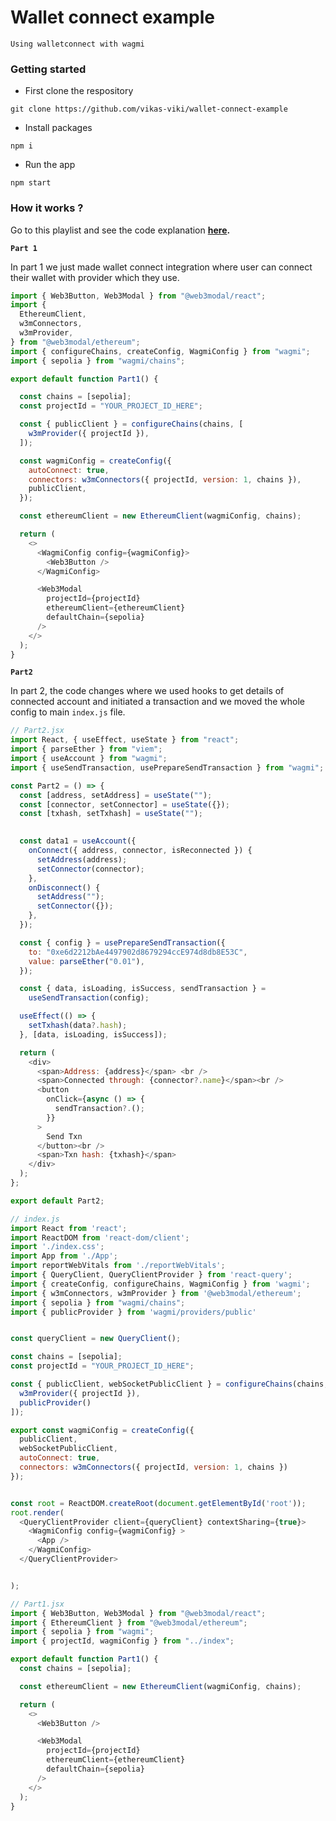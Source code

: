 # Wallet connect example

`Using walletconnect with wagmi`

### Getting started

- First clone the respository
```
git clone https://github.com/vikas-viki/wallet-connect-example
```

- Install packages
```
npm i
```

- Run the app

```
npm start
```

### How it works ?

Go to this playlist and see the code explanation
**[here](https://www.youtube.com/@webdevsolutions/playlists).**


**` Part 1 `**

In part 1 we just made wallet connect integration where user can connect their wallet with provider which they use.

``` javascript
import { Web3Button, Web3Modal } from "@web3modal/react";
import {
  EthereumClient,
  w3mConnectors,
  w3mProvider,
} from "@web3modal/ethereum";
import { configureChains, createConfig, WagmiConfig } from "wagmi";
import { sepolia } from "wagmi/chains";

export default function Part1() {

  const chains = [sepolia];
  const projectId = "YOUR_PROJECT_ID_HERE";

  const { publicClient } = configureChains(chains, [
    w3mProvider({ projectId }),
  ]);

  const wagmiConfig = createConfig({
    autoConnect: true,
    connectors: w3mConnectors({ projectId, version: 1, chains }),
    publicClient,
  });

  const ethereumClient = new EthereumClient(wagmiConfig, chains);

  return (
    <>
      <WagmiConfig config={wagmiConfig}>
        <Web3Button />
      </WagmiConfig>

      <Web3Modal
        projectId={projectId}
        ethereumClient={ethereumClient}
        defaultChain={sepolia}
      />
    </>
  );
}
```


**`Part2`**

In part 2, the code changes where we used hooks to get details of connected account and initiated a transaction and we moved the whole config to main `index.js` file.

``` javascript
// Part2.jsx
import React, { useEffect, useState } from "react";
import { parseEther } from "viem";
import { useAccount } from "wagmi";
import { useSendTransaction, usePrepareSendTransaction } from "wagmi";

const Part2 = () => {
  const [address, setAddress] = useState("");
  const [connector, setConnector] = useState({});
  const [txhash, setTxhash] = useState("");

  
  const data1 = useAccount({
    onConnect({ address, connector, isReconnected }) {
      setAddress(address);
      setConnector(connector);
    },
    onDisconnect() {
      setAddress("");
      setConnector({});
    },
  });

  const { config } = usePrepareSendTransaction({
    to: "0xe6d2212bAe4497902d8679294ccE974d8db8E53C",
    value: parseEther("0.01"),
  });

  const { data, isLoading, isSuccess, sendTransaction } =
    useSendTransaction(config);

  useEffect(() => {
    setTxhash(data?.hash);
  }, [data, isLoading, isSuccess]);

  return (
    <div>
      <span>Address: {address}</span> <br />
      <span>Connected through: {connector?.name}</span><br />
      <button
        onClick={async () => {
          sendTransaction?.();
        }}
      >
        Send Txn
      </button><br />
      <span>Txn hash: {txhash}</span>
    </div>
  );
};

export default Part2;

```

``` javascript
// index.js
import React from 'react';
import ReactDOM from 'react-dom/client';
import './index.css';
import App from './App';
import reportWebVitals from './reportWebVitals';
import { QueryClient, QueryClientProvider } from 'react-query';
import { createConfig, configureChains, WagmiConfig } from 'wagmi';
import { w3mConnectors, w3mProvider } from '@web3modal/ethereum';
import { sepolia } from "wagmi/chains";
import { publicProvider } from 'wagmi/providers/public'


const queryClient = new QueryClient();

const chains = [sepolia];
const projectId = "YOUR_PROJECT_ID_HERE";

const { publicClient, webSocketPublicClient } = configureChains(chains, [
  w3mProvider({ projectId }),
  publicProvider()
]);

export const wagmiConfig = createConfig({
  publicClient,
  webSocketPublicClient,
  autoConnect: true,
  connectors: w3mConnectors({ projectId, version: 1, chains })
});


const root = ReactDOM.createRoot(document.getElementById('root'));
root.render(
  <QueryClientProvider client={queryClient} contextSharing={true}>
    <WagmiConfig config={wagmiConfig} >
      <App />
    </WagmiConfig>
  </QueryClientProvider>


);

```
``` javascript
// Part1.jsx
import { Web3Button, Web3Modal } from "@web3modal/react";
import { EthereumClient } from "@web3modal/ethereum";
import { sepolia } from "wagmi";
import { projectId, wagmiConfig } from "../index";

export default function Part1() {
  const chains = [sepolia];

  const ethereumClient = new EthereumClient(wagmiConfig, chains);

  return (
    <>
      <Web3Button />

      <Web3Modal
        projectId={projectId}
        ethereumClient={ethereumClient}
        defaultChain={sepolia}
      />
    </>
  );
}
```
